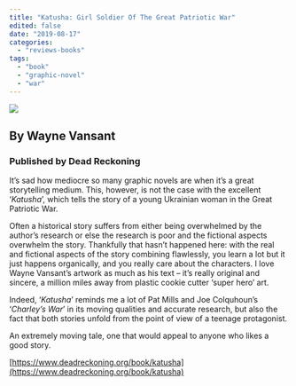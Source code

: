 ```yaml
---
title: "Katusha: Girl Soldier Of The Great Patriotic War"
edited: false
date: "2019-08-17"
categories:
  - "reviews-books"
tags:
  - "book"
  - "graphic-novel"
  - "war"
---
```


![](https://www.hellbound.ca/wp-content/uploads/2019/07/Katusha-Girl-Soldier-Of-The-Great-Patriotic-War.jpg)

## By Wayne Vansant

### Published by Dead Reckoning

It’s sad how mediocre so many graphic novels are when it’s a great storytelling medium. This, however, is not the case with the excellent ‘_Katusha_’, which tells the story of a young Ukrainian woman in the Great Patriotic War.

Often a historical story suffers from either being overwhelmed by the author’s research or else the research is poor and the fictional aspects overwhelm the story. Thankfully that hasn’t happened here: with the real and fictional aspects of the story combining flawlessly, you learn a lot but it just happens organically, and you really care about the characters. I love Wayne Vansant’s artwork as much as his text – it’s really original and sincere, a million miles away from plastic cookie cutter ‘super hero’ art.

Indeed, ‘_Katusha_’ reminds me a lot of Pat Mills and Joe Colquhoun’s ‘_Charley’s War_’ in its moving qualities and accurate research, but also the fact that both stories unfold from the point of view of a teenage protagonist.

An extremely moving tale, one that would appeal to anyone who likes a good story.

[https://www.deadreckoning.org/book/katusha](https://www.deadreckoning.org/book/katusha)
